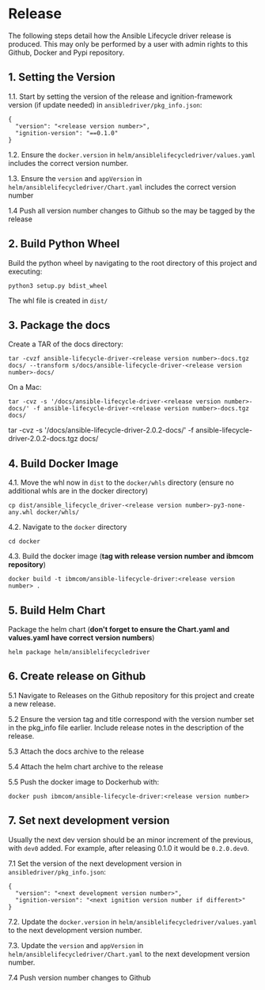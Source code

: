 # Release

The following steps detail how the Ansible Lifecycle driver release is produced. This may only be performed by a user with admin rights to this Github, Docker and Pypi repository.

## 1. Setting the Version

1.1. Start by setting the version of the release and ignition-framework version (if update needed) in `ansibledriver/pkg_info.json`:

```
{
  "version": "<release version number>",
  "ignition-version": "==0.1.0"
}
```

1.2. Ensure the `docker.version` in `helm/ansiblelifecycledriver/values.yaml` includes the correct version number.

1.3. Ensure the `version` and `appVersion` in `helm/ansiblelifecycledriver/Chart.yaml` includes the correct version number

1.4 Push all version number changes to Github so the may be tagged by the release

## 2. Build Python Wheel

Build the python wheel by navigating to the root directory of this project and executing:

```
python3 setup.py bdist_wheel
```

The whl file is created in `dist/`

## 3. Package the docs

Create a TAR of the docs directory:

```
tar -cvzf ansible-lifecycle-driver-<release version number>-docs.tgz docs/ --transform s/docs/ansible-lifecycle-driver-<release version number>-docs/
```

On a Mac:

```
tar -cvz -s '/docs/ansible-lifecycle-driver-<release version number>-docs/' -f ansible-lifecycle-driver-<release version number>-docs.tgz docs/
```

tar -cvz -s '/docs/ansible-lifecycle-driver-2.0.2-docs/' -f ansible-lifecycle-driver-2.0.2-docs.tgz docs/

## 4. Build Docker Image

4.1. Move the whl now in `dist` to the `docker/whls` directory (ensure no additional whls are in the docker directory)

```
cp dist/ansible_lifecycle_driver-<release version number>-py3-none-any.whl docker/whls/
```

4.2. Navigate to the `docker` directory

```
cd docker
```

4.3. Build the docker image (**tag with release version number and ibmcom repository**)

```
docker build -t ibmcom/ansible-lifecycle-driver:<release version number> .
```

## 5. Build Helm Chart

Package the helm chart (**don't forget to ensure the Chart.yaml and values.yaml have correct version numbers**)

```
helm package helm/ansiblelifecycledriver
```

## 6. Create release on Github

5.1 Navigate to Releases on the Github repository for this project and create a new release.

5.2 Ensure the version tag and title correspond with the version number set in the pkg_info file earlier. Include release notes in the description of the release.

5.3 Attach the docs archive to the release

5.4 Attach the helm chart archive to the release

5.5 Push the docker image to Dockerhub with:

```
docker push ibmcom/ansible-lifecycle-driver:<release version number>
```

## 7. Set next development version

Usually the next dev version should be an minor increment of the previous, with `dev0` added. For example, after releasing 0.1.0 it would be `0.2.0.dev0`.

7.1 Set the version of the next development version in `ansibledriver/pkg_info.json`:

```
{
  "version": "<next development version number>",
  "ignition-version": "<next ignition version number if different>"
}
```

7.2. Update the `docker.version` in `helm/ansiblelifecycledriver/values.yaml` to the next development version number.

7.3. Update the `version` and `appVersion` in `helm/ansiblelifecycledriver/Chart.yaml` to the next development version number.

7.4 Push version number changes to Github
